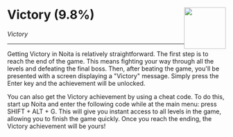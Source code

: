 # Victory (9.8%) <img style="float: right;" src="https://cdn.cloudflare.steamstatic.com/steamcommunity/public/images/apps/881100/0ce1e76c000037efd33d90d20bfa1b8c373b2e3a.jpg" width="96" height="96">

_Victory_

---

Getting Victory in Noita is relatively straightforward. The first step is to reach the end of the game. This means fighting your way through all the levels and defeating the final boss. Then, after beating the game, you'll be presented with a screen displaying a "Victory" message. Simply press the Enter key and the achievement will be unlocked.

You can also get the Victory achievement by using a cheat code. To do this, start up Noita and enter the following code while at the main menu: press SHIFT + ALT + G. This will give you instant access to all levels in the game, allowing you to finish the game quickly. Once you reach the ending, the Victory achievement will be yours!